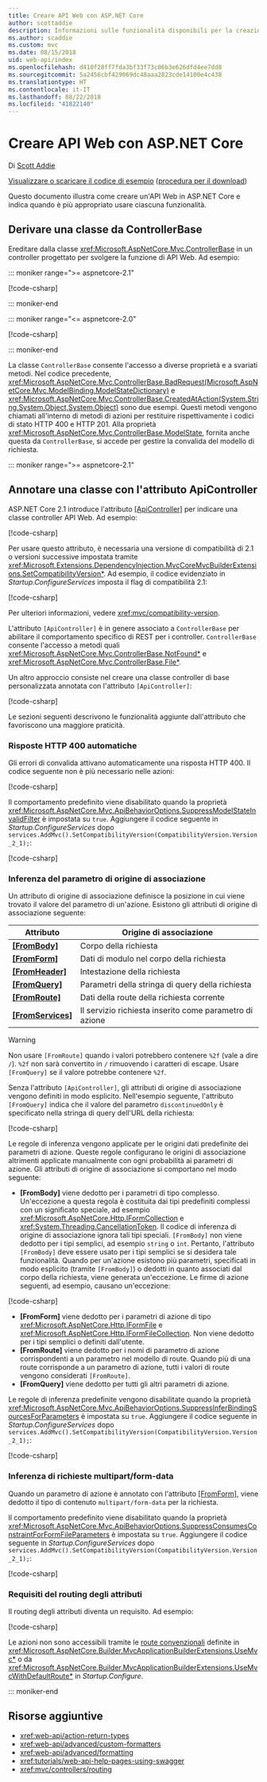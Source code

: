 ```yaml
---
title: Creare API Web con ASP.NET Core
author: scottaddie
description: Informazioni sulle funzionalità disponibili per la creazione di un'API Web in ASP.NET Core e su quando è appropriato usare ciascuna funzionalità.
ms.author: scaddie
ms.custom: mvc
ms.date: 08/15/2018
uid: web-api/index
ms.openlocfilehash: d410f28ff7fda3bf33f73c06b3e626dfd4ee7dd8
ms.sourcegitcommit: 5a2456cbf429069dc48aaa2823cde14100e4c438
ms.translationtype: HT
ms.contentlocale: it-IT
ms.lasthandoff: 08/22/2018
ms.locfileid: "41822140"
---
```

# <a name="build-web-apis-with-aspnet-core"></a>Creare API Web con ASP.NET Core

Di [Scott Addie](https://github.com/scottaddie)

[Visualizzare o scaricare il codice di esempio](https://github.com/aspnet/Docs/tree/master/aspnetcore/web-api/define-controller/samples) ([procedura per il download](xref:tutorials/index#how-to-download-a-sample))

Questo documento illustra come creare un'API Web in ASP.NET Core e indica quando è più appropriato usare ciascuna funzionalità.

## <a name="derive-class-from-controllerbase"></a>Derivare una classe da ControllerBase

Ereditare dalla classe <xref:Microsoft.AspNetCore.Mvc.ControllerBase> in un controller progettato per svolgere la funzione di API Web. Ad esempio:

::: moniker range=">= aspnetcore-2.1"

[!code-csharp[](../web-api/define-controller/samples/WebApiSample.Api/Controllers/PetsController.cs?name=snippet_PetsController&highlight=3)]

::: moniker-end

::: moniker range="<= aspnetcore-2.0"

[!code-csharp[](../web-api/define-controller/samples/WebApiSample.Api.Pre21/Controllers/PetsController.cs?name=snippet_PetsController&highlight=3)]

::: moniker-end

La classe `ControllerBase` consente l'accesso a diverse proprietà e a svariati metodi. Nel codice precedente, <xref:Microsoft.AspNetCore.Mvc.ControllerBase.BadRequest(Microsoft.AspNetCore.Mvc.ModelBinding.ModelStateDictionary)> e <xref:Microsoft.AspNetCore.Mvc.ControllerBase.CreatedAtAction(System.String,System.Object,System.Object)> sono due esempi. Questi metodi vengono chiamati all'interno di metodi di azioni per restituire rispettivamente i codici di stato HTTP 400 e HTTP 201. Alla proprietà <xref:Microsoft.AspNetCore.Mvc.ControllerBase.ModelState>, fornita anche questa da `ControllerBase`, si accede per gestire la convalida del modello di richiesta.

::: moniker range=">= aspnetcore-2.1"

## <a name="annotate-class-with-apicontrollerattribute"></a>Annotare una classe con l'attributo ApiController

ASP.NET Core 2.1 introduce l'attributo [[ApiController]](xref:Microsoft.AspNetCore.Mvc.ApiControllerAttribute) per indicare una classe controller API Web. Ad esempio:

[!code-csharp[](../web-api/define-controller/samples/WebApiSample.Api/Controllers/ProductsController.cs?name=snippet_ControllerSignature&highlight=2)]

Per usare questo attributo, è necessaria una versione di compatibilità di 2.1 o versioni successive impostata tramite <xref:Microsoft.Extensions.DependencyInjection.MvcCoreMvcBuilderExtensions.SetCompatibilityVersion*>. Ad esempio, il codice evidenziato in *Startup.ConfigureServices* imposta il flag di compatibilità 2.1:

[!code-csharp[](../web-api/define-controller/samples/WebApiSample.Api/Startup.cs?name=snippet_SetCompatibilityVersion&highlight=2)]

Per ulteriori informazioni, vedere <xref:mvc/compatibility-version>.

L'attributo `[ApiController]` è in genere associato a `ControllerBase` per abilitare il comportamento specifico di REST per i controller. `ControllerBase` consente l'accesso a metodi quali <xref:Microsoft.AspNetCore.Mvc.ControllerBase.NotFound*> e <xref:Microsoft.AspNetCore.Mvc.ControllerBase.File*>.

Un altro approccio consiste nel creare una classe controller di base personalizzata annotata con l'attributo `[ApiController]`:

[!code-csharp[](../web-api/define-controller/samples/WebApiSample.Api/Controllers/MyBaseController.cs?name=snippet_ControllerSignature)]

Le sezioni seguenti descrivono le funzionalità aggiunte dall'attributo che favoriscono una maggiore praticità.

### <a name="automatic-http-400-responses"></a>Risposte HTTP 400 automatiche

Gli errori di convalida attivano automaticamente una risposta HTTP 400. Il codice seguente non è più necessario nelle azioni:

[!code-csharp[](../web-api/define-controller/samples/WebApiSample.Api.Pre21/Controllers/PetsController.cs?name=snippet_ModelStateIsValidCheck)]

Il comportamento predefinito viene disabilitato quando la proprietà <xref:Microsoft.AspNetCore.Mvc.ApiBehaviorOptions.SuppressModelStateInvalidFilter> è impostata su `true`. Aggiungere il codice seguente in *Startup.ConfigureServices* dopo `services.AddMvc().SetCompatibilityVersion(CompatibilityVersion.Version_2_1);`:

[!code-csharp[](../web-api/define-controller/samples/WebApiSample.Api/Startup.cs?name=snippet_ConfigureApiBehaviorOptions&highlight=5)]

### <a name="binding-source-parameter-inference"></a>Inferenza del parametro di origine di associazione

Un attributo di origine di associazione definisce la posizione in cui viene trovato il valore del parametro di un'azione. Esistono gli attributi di origine di associazione seguente:

|Attributo|Origine di associazione |
|---------|---------|
|**[[FromBody]](xref:Microsoft.AspNetCore.Mvc.FromBodyAttribute)**     | Corpo della richiesta |
|**[[FromForm]](xref:Microsoft.AspNetCore.Mvc.FromFormAttribute)**     | Dati di modulo nel corpo della richiesta |
|**[[FromHeader]](xref:Microsoft.AspNetCore.Mvc.FromHeaderAttribute)** | Intestazione della richiesta |
|**[[FromQuery]](xref:Microsoft.AspNetCore.Mvc.FromQueryAttribute)**   | Parametri della stringa di query della richiesta |
|**[[FromRoute]](xref:Microsoft.AspNetCore.Mvc.FromRouteAttribute)**   | Dati della route della richiesta corrente |
|**[[FromServices]](xref:mvc/controllers/dependency-injection#action-injection-with-fromservices)** | Il servizio richiesta inserito come parametro di azione |

> [!WARNING]
> Non usare `[FromRoute]` quando i valori potrebbero contenere `%2f` (vale a dire `/`). `%2f` non sarà convertito in `/` rimuovendo i caratteri di escape. Usare `[FromQuery]` se il valore potrebbe contenere `%2f`.

Senza l'attributo `[ApiController]`, gli attributi di origine di associazione vengono definiti in modo esplicito. Nell'esempio seguente, l'attributo `[FromQuery]` indica che il valore del parametro `discontinuedOnly` è specificato nella stringa di query dell'URL della richiesta:

[!code-csharp[](../web-api/define-controller/samples/WebApiSample.Api/Controllers/ProductsController.cs?name=snippet_BindingSourceAttributes&highlight=3)]

Le regole di inferenza vengono applicate per le origini dati predefinite dei parametri di azione. Queste regole configurano le origini di associazione altrimenti applicate manualmente con ogni probabilità ai parametri di azione. Gli attributi di origine di associazione si comportano nel modo seguente:

* **[FromBody]**  viene dedotto per i parametri di tipo complesso. Un'eccezione a questa regola è costituita dai tipi predefiniti complessi con un significato speciale, ad esempio <xref:Microsoft.AspNetCore.Http.IFormCollection> e <xref:System.Threading.CancellationToken>. Il codice di inferenza di origine di associazione ignora tali tipi speciali. `[FromBody]` non viene dedotto per i tipi semplici, ad esempio `string` o `int`. Pertanto, l'attributo `[FromBody]` deve essere usato per i tipi semplici se si desidera tale funzionalità. Quando per un'azione esistono più parametri, specificati in modo esplicito (tramite `[FromBody]`) o dedotti in quanto associati dal corpo della richiesta, viene generata un'eccezione. Le firme di azione seguenti, ad esempio, causano un'eccezione:

[!code-csharp[](../web-api/define-controller/samples/WebApiSample.Api/Controllers/TestController.cs?name=snippet_ActionsCausingExceptions)]

* **[FromForm]** viene dedotto per i parametri di azione di tipo <xref:Microsoft.AspNetCore.Http.IFormFile> e <xref:Microsoft.AspNetCore.Http.IFormFileCollection>. Non viene dedotto per i tipi semplici o definiti dall'utente.
* **[FromRoute]**  viene dedotto per i nomi di parametro di azione corrispondenti a un parametro nel modello di route. Quando più di una route corrisponde a un parametro di azione, tutti i valori di route vengono considerati `[FromRoute]`.
* **[FromQuery]**  viene dedotto per tutti gli altri parametri di azione.

Le regole di inferenza predefinite vengono disabilitate quando la proprietà <xref:Microsoft.AspNetCore.Mvc.ApiBehaviorOptions.SuppressInferBindingSourcesForParameters> è impostata su `true`. Aggiungere il codice seguente in *Startup.ConfigureServices* dopo `services.AddMvc().SetCompatibilityVersion(CompatibilityVersion.Version_2_1);`:

[!code-csharp[](../web-api/define-controller/samples/WebApiSample.Api/Startup.cs?name=snippet_ConfigureApiBehaviorOptions&highlight=4)]

### <a name="multipartform-data-request-inference"></a>Inferenza di richieste multipart/form-data

Quando un parametro di azione è annotato con l'attributo [[FromForm]](xref:Microsoft.AspNetCore.Mvc.FromFormAttribute), viene dedotto il tipo di contenuto `multipart/form-data` per la richiesta.

Il comportamento predefinito viene disabilitato quando la proprietà <xref:Microsoft.AspNetCore.Mvc.ApiBehaviorOptions.SuppressConsumesConstraintForFormFileParameters> è impostata su `true`. Aggiungere il codice seguente in *Startup.ConfigureServices* dopo `services.AddMvc().SetCompatibilityVersion(CompatibilityVersion.Version_2_1);`:

[!code-csharp[](../web-api/define-controller/samples/WebApiSample.Api/Startup.cs?name=snippet_ConfigureApiBehaviorOptions&highlight=3)]

### <a name="attribute-routing-requirement"></a>Requisiti del routing degli attributi

Il routing degli attributi diventa un requisito. Ad esempio:

[!code-csharp[](../web-api/define-controller/samples/WebApiSample.Api/Controllers/ProductsController.cs?name=snippet_ControllerSignature&highlight=1)]

Le azioni non sono accessibili tramite le [route convenzionali](xref:mvc/controllers/routing#conventional-routing) definite in <xref:Microsoft.AspNetCore.Builder.MvcApplicationBuilderExtensions.UseMvc*> o da <xref:Microsoft.AspNetCore.Builder.MvcApplicationBuilderExtensions.UseMvcWithDefaultRoute*> in *Startup.Configure*.

::: moniker-end

## <a name="additional-resources"></a>Risorse aggiuntive

* <xref:web-api/action-return-types>
* <xref:web-api/advanced/custom-formatters>
* <xref:web-api/advanced/formatting>
* <xref:tutorials/web-api-help-pages-using-swagger>
* <xref:mvc/controllers/routing>
